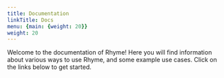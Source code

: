 ```yaml
---
title: Documentation
linkTitle: Docs
menu: {main: {weight: 20}}
weight: 20
---
```


Welcome to the documentation of Rhyme! Here you will find information about various ways to use Rhyme,
and some example use cases.
Click on the links below to get started.